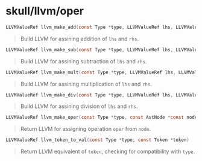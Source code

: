 # skull/llvm/oper

```c
LLVMValueRef llvm_make_add(const Type *type, LLVMValueRef lhs, LLVMValueRef rhs)
```

> Build LLVM for assining addition of `lhs` and `rhs`.

```c
LLVMValueRef llvm_make_sub(const Type *type, LLVMValueRef lhs, LLVMValueRef rhs)
```

> Build LLVM for assining subtraction of `lhs` and `rhs`.

```c
LLVMValueRef llvm_make_mult(const Type *type, LLVMValueRef lhs, LLVMValueRef rhs)
```

> Build LLVM for assining multiplication of `lhs` and `rhs`.

```c
LLVMValueRef llvm_make_div(const Type *type, LLVMValueRef lhs, LLVMValueRef rhs)
```

> Build LLVM for assining division of `lhs` and `rhs`.

```c
LLVMValueRef llvm_make_oper(const Type *type, const AstNode *const node, Operation *oper)
```

> Return LLVM for assigning operation `oper` from `node`.

```c
LLVMValueRef llvm_token_to_val(const Type *type, const Token *token)
```

> Return LLVM equivalent of `token`, checking for compatibility with `type`.


